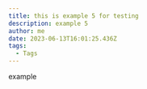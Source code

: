 ```yaml
---
title: this is example 5 for testing
description: example 5
author: me
date: 2023-06-13T16:01:25.436Z
tags:
  - Tags
---
```

e﻿xample